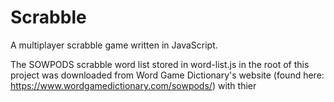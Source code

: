 # Scrabble
A multiplayer scrabble game written in JavaScript.

The SOWPODS scrabble word list stored in word-list.js in the root of this project was downloaded from Word Game Dictionary's website (found here: https://www.wordgamedictionary.com/sowpods/) with thier
